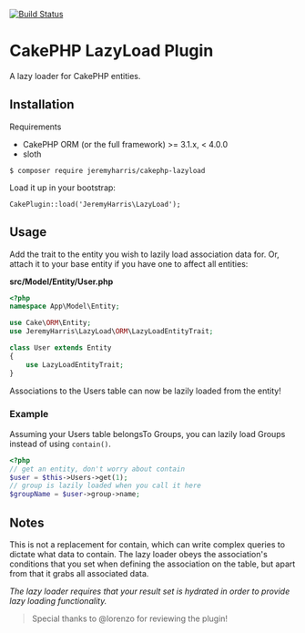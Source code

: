 [![Build Status](https://secure.travis-ci.org/jeremyharris/cakephp-lazyload.png?branch=master)](http://travis-ci.org/jeremyharris/cakephp-lazyload)

# CakePHP LazyLoad Plugin

A lazy loader for CakePHP entities.

## Installation

Requirements

- CakePHP ORM (or the full framework) >= 3.1.x, < 4.0.0
- sloth

`$ composer require jeremyharris/cakephp-lazyload`

Load it up in your bootstrap:

`CakePlugin::load('JeremyHarris\LazyLoad');`

## Usage

Add the trait to the entity you wish to lazily load association data for. Or,
attach it to your base entity if you have one to affect all entities:

**src/Model/Entity/User.php**
```php
<?php
namespace App\Model\Entity;

use Cake\ORM\Entity;
use JeremyHarris\LazyLoad\ORM\LazyLoadEntityTrait;

class User extends Entity
{
    use LazyLoadEntityTrait;
}
```

Associations to the Users table can now be lazily loaded from the entity!

### Example

Assuming your Users table belongsTo Groups, you can lazily load Groups instead
of using `contain()`.

```php
<?php
// get an entity, don't worry about contain
$user = $this->Users->get(1);
// group is lazily loaded when you call it here
$groupName = $user->group->name;
```

## Notes

This is not a replacement for contain, which can write complex queries to dictate
what data to contain. The lazy loader obeys the association's conditions that
you set when defining the association on the table, but apart from that it grabs
all associated data.

*The lazy loader requires that your result set is hydrated in order to
provide lazy loading functionality.*

> Special thanks to @lorenzo for reviewing the plugin!
